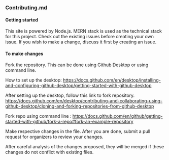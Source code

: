 ### Contributing.md

#### Getting started

This site is powered by Node.js. MERN stack is used as the technical stack for this project.
Check out the existing issues before creating your own issue.
If you wish to make a change, discuss it first by creating an issue.

#### To make changes

Fork the repository. This can be done using Github Desktop or using command line.

How to set up the desktop: 
https://docs.github.com/en/desktop/installing-and-configuring-github-desktop/getting-started-with-github-desktop

After setting up the desktop, follow this link to fork repository. 
https://docs.github.com/en/desktop/contributing-and-collaborating-using-github-desktop/cloning-and-forking-repositories-from-github-desktop

Fork repo using command line : 
https://docs.github.com/en/github/getting-started-with-github/fork-a-repo#fork-an-example-repository

Make respective changes in the file. After you are done, submit a pull request for organizers to review your changes. 

After careful analysis of the changes proposed, they will be merged if these changes do not conflict with existing files.
